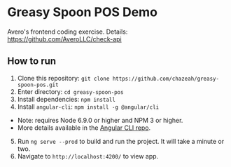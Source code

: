 # Greasy Spoon POS Demo
Avero's frontend coding exercise. Details:
https://github.com/AveroLLC/check-api

## How to run

1. Clone this repository: `git clone https://github.com/chazeah/greasy-spoon-pos.git`
2. Enter directory: `cd greasy-spoon-pos`
3. Install dependencies: `npm install`
4. Install `angular-cli`: `npm install -g @angular/cli`
  - Note: requires Node 6.9.0 or higher and NPM 3 or higher.
  - More details available in the [Angular CLI repo](https://github.com/angular/angular-cli).
5. Run `ng serve --prod` to build and run the project. It will take a minute or two.
6. Navigate to `http://localhost:4200/` to view app.
